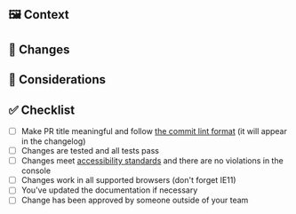 ## 🖼 Context

<!-- Why is this PR necessary? Please include links to mockups, JIRA ticket or other relevant documentation. -->

## 🚀 Changes

 <!-- What changes have you made? -->

## 🤔 Considerations

<!-- Anything else we should keep in mind? -->

## ✅ Checklist

- [ ] Make PR title meaningful and follow [the commit lint format](https://github.com/transferwise/marketing-components/blob/main/CONTRIBUTING.md#versioning-and-commit-lint) (it will appear in the changelog)
- [ ] Changes are tested and all tests pass
- [ ] Changes meet [accessibility standards](https://github.com/transferwise/marketing-components/blob/main/ACCESSIBILITY.md) and there are no violations in the console
- [ ] Changes work in all supported browsers (don't forget IE11)
- [ ] You've updated the documentation if necessary
- [ ] Change has been approved by someone outside of your team
